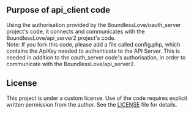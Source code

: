 ## Purpose of api_client code
Using the authorisation provided by the BoundlessLove/oauth_server project's code, it connects and communicates with the BoundlessLove/api_server2 project's code.   
Note: If you fork this code, please add a file called config.php, which contains the ApiKey needed to authenticate to the API Server. This is needed in addition to the oauth_server code's authorisation, in order to communicate with the BoundlessLove/api_server2. 

## License
This project is under a custom license. Use of the code requires explicit written permission from the author. See the [LICENSE](./LICENSE) file for details.
